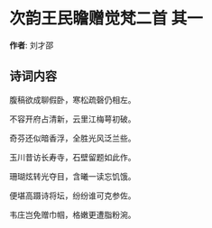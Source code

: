 # 次韵王民瞻赠觉梵二首  其一

**作者**: 刘才邵

## 诗词内容

腹稿欲成聊假卧，寒松疏磬仍相左。

不容开府占清新，云里江梅萼初破。

奇芬还似暗香浮，全胜光风泛兰些。

玉川昔访长寿寺，石壁留题如此作。

珊瑚炫转光夺目，含曦一读忘饥饿。

便堪高蹑诗将坛，纷纷谁可克参佐。

韦庄岂免赠巾帼，格嫩更遭脂粉涴。

